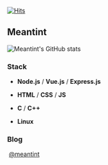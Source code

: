 [![Hits](https://hits.seeyoufarm.com/api/count/incr/badge.svg?url=https%3A%2F%2Fgithub.com%2FMeantint&count_bg=%2382A7D3&title_bg=%23555555&icon=github.svg&icon_color=%23E7E7E7&title=Hits&edge_flat=false)](https://hits.seeyoufarm.com)

## Meantint 

![Meantint's GitHub stats](https://github-readme-stats.vercel.app/api?username=Meantint&show_icons=true&theme=gruvbox)

### Stack

- **Node.js** / **Vue.js** / **Express.js**

- **HTML** / **CSS** / **JS**

- **C** / **C++**

- **Linux**

### Blog
&nbsp;[@meantint](https://velog.io/@meantint)

<!-- 
[![Meantint's wakatime stats](https://github-readme-stats.vercel.app/api/wakatime?username=Meantint&layout=compact)](https://github.com/anuraghazra/github-readme-stats)
  
[![Top Langs](https://github-readme-stats.vercel.app/api/top-langs/?username=Meantint&layout=compact)](https://github.com/anuraghazra/github-readme-stats)

 -->
